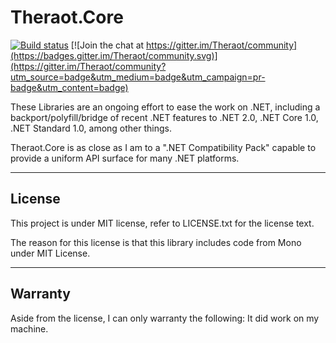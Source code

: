 Theraot.Core
===

[![Build status](https://ci.appveyor.com/api/projects/status/lk3aey42hdfnyym5?svg=true)](https://ci.appveyor.com/project/theraot/theraot)
[![Join the chat at https://gitter.im/Theraot/community](https://badges.gitter.im/Theraot/community.svg)](https://gitter.im/Theraot/community?utm_source=badge&utm_medium=badge&utm_campaign=pr-badge&utm_content=badge)

These Libraries are an ongoing effort to ease the work on .NET, including a backport/polyfill/bridge of recent .NET features to .NET 2.0, .NET Core 1.0, .NET Standard 1.0, among other things.

Theraot.Core is as close as I am to a ".NET Compatibility Pack" capable to provide a uniform API surface for many .NET platforms.

---
License
---

This project is under MIT license, refer to LICENSE.txt for the license text.

The reason for this license is that this library includes code from Mono under MIT License.

---
Warranty
---

Aside from the license, I can only warranty the following: It did work on my machine.

